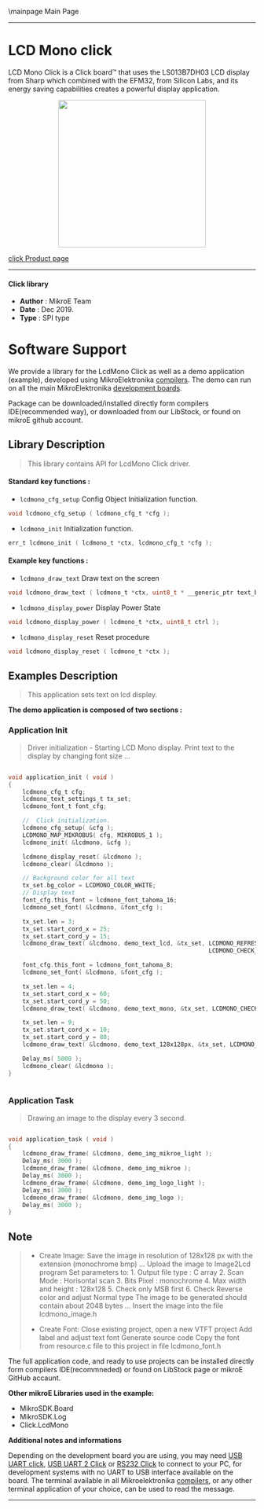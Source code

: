 \mainpage Main Page
 
---
# LCD Mono click

LCD Mono Click is a Click board™ that uses the LS013B7DH03 LCD display from Sharp which combined with the EFM32, from Silicon Labs, and its energy saving capabilities creates a powerful display application.

<p align="center">
  <img src="https://download.mikroe.com/images/click_for_ide/lcdmono_click.png" height=300px>
</p>

[click Product page](https://www.mikroe.com/lcd-mono-click)

---


#### Click library 

- **Author**        : MikroE Team
- **Date**          : Dec 2019.
- **Type**          : SPI type


# Software Support

We provide a library for the LcdMono Click 
as well as a demo application (example), developed using MikroElektronika 
[compilers](https://shop.mikroe.com/compilers). 
The demo can run on all the main MikroElektronika [development boards](https://shop.mikroe.com/development-boards).

Package can be downloaded/installed directly form compilers IDE(recommended way), or downloaded from our LibStock, or found on mikroE github account. 

## Library Description

> This library contains API for LcdMono Click driver.

#### Standard key functions :

- `lcdmono_cfg_setup` Config Object Initialization function.
```c
void lcdmono_cfg_setup ( lcdmono_cfg_t *cfg ); 
```

- `lcdmono_init` Initialization function.
```c
err_t lcdmono_init ( lcdmono_t *ctx, lcdmono_cfg_t *cfg );
```

#### Example key functions :

- `lcdmono_draw_text` Draw text on the screen
```c
void lcdmono_draw_text ( lcdmono_t *ctx, uint8_t * __generic_ptr text_buf, lcdmono_text_settings_t *tx_set, uint8_t end_mode );
```

- `lcdmono_display_power` Display Power State
```c
void lcdmono_display_power ( lcdmono_t *ctx, uint8_t ctrl );
```

- `lcdmono_display_reset` Reset procedure
```c
void lcdmono_display_reset ( lcdmono_t *ctx );
```

## Examples Description

> This application sets text on lcd displey.

**The demo application is composed of two sections :**

### Application Init 

> Driver initialization - Starting LCD Mono display. Print text to the display by changing font size ...

```c

void application_init ( void )
{
    lcdmono_cfg_t cfg;
    lcdmono_text_settings_t tx_set;
    lcdmono_font_t font_cfg;

    //  Click initialization.
    lcdmono_cfg_setup( &cfg );
    LCDMONO_MAP_MIKROBUS( cfg, MIKROBUS_1 );
    lcdmono_init( &lcdmono, &cfg );

    lcdmono_display_reset( &lcdmono );
    lcdmono_clear( &lcdmono );

    // Background color for all text
    tx_set.bg_color = LCDMONO_COLOR_WHITE;
    // Display text
    font_cfg.this_font = lcdmono_font_tahoma_16;
    lcdmono_set_font( &lcdmono, &font_cfg );

    tx_set.len = 3;
    tx_set.start_cord_x = 25;
    tx_set.start_cord_y = 15;
    lcdmono_draw_text( &lcdmono, demo_text_lcd, &tx_set, LCDMONO_REFRESH_TEXT_BUFFER | 
                                                         LCDMONO_CHECK_NEW_TEXT );

    font_cfg.this_font = lcdmono_font_tahoma_8;
    lcdmono_set_font( &lcdmono, &font_cfg );

    tx_set.len = 4;
    tx_set.start_cord_x = 60;
    tx_set.start_cord_y = 50;
    lcdmono_draw_text( &lcdmono, demo_text_mono, &tx_set, LCDMONO_CHECK_NEW_TEXT );

    tx_set.len = 9;
    tx_set.start_cord_x = 10;
    tx_set.start_cord_y = 80;
    lcdmono_draw_text( &lcdmono, demo_text_128x128px, &tx_set, LCDMONO_REFRESH_DISPLAY_END );

    Delay_ms( 5000 );
    lcdmono_clear( &lcdmono );
}
  
```

### Application Task

> Drawing an image to the display every 3 second.

```c

void application_task ( void )
{
    lcdmono_draw_frame( &lcdmono, demo_img_mikroe_light );
    Delay_ms( 3000 );
    lcdmono_draw_frame( &lcdmono, demo_img_mikroe );
    Delay_ms( 3000 );
    lcdmono_draw_frame( &lcdmono, demo_img_logo_light );
    Delay_ms( 3000 );
    lcdmono_draw_frame( &lcdmono, demo_img_logo );
    Delay_ms( 3000 );
}

```

## Note

>  - Create Image:
>      Save the image in resolution of 128x128 px with the extension (monochrome bmp) ...
>      Upload the image to Image2Lcd program
>      Set parameters to:
>             1. Output file type : C array
>             2. Scan Mode : Horisontal scan
>             3. Bits Pixel : monochrome
>             4. Max width and height : 128x128
>             5. Check only MSB first
>             6. Check Reverse color and adjust Normal type
>  The image to be generated should contain about 2048 bytes ...
>  Insert the image into the file lcdmono_image.h
> 
>  - Create Font:
>      Close existing project, open a new VTFT project
>      Add label and adjust text font
>      Generate source code
>      Copy the font from resource.c file to this project in file lcdmono_font.h

The full application code, and ready to use projects can be  installed directly form compilers IDE(recommneded) or found on LibStock page or mikroE GitHub accaunt.

**Other mikroE Libraries used in the example:** 

- MikroSDK.Board
- MikroSDK.Log
- Click.LcdMono

**Additional notes and informations**

Depending on the development board you are using, you may need 
[USB UART click](https://shop.mikroe.com/usb-uart-click), 
[USB UART 2 Click](https://shop.mikroe.com/usb-uart-2-click) or 
[RS232 Click](https://shop.mikroe.com/rs232-click) to connect to your PC, for 
development systems with no UART to USB interface available on the board. The 
terminal available in all Mikroelektronika 
[compilers](https://shop.mikroe.com/compilers), or any other terminal application 
of your choice, can be used to read the message.



---
